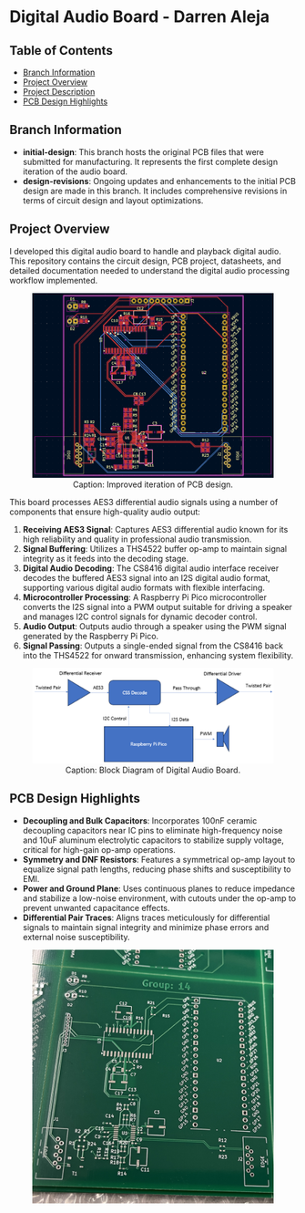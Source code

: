 # Digital Audio Board - Darren Aleja

## Table of Contents

- [Branch Information](#branch-information)
- [Project Overview](#project-overview)
- [Project Description](#project-description)
- [PCB Design Highlights](#pcb-design-highlights)


## Branch Information

- **initial-design**: This branch hosts the original PCB files that were submitted for manufacturing. It represents the first complete design iteration of the audio board.
- **design-revisions**: Ongoing updates and enhancements to the initial PCB design are made in this branch. It includes comprehensive revisions in terms of circuit design and layout optimizations.

## Project Overview

I developed this digital audio board to handle and playback digital audio. This repository contains the circuit design, PCB project, datasheets, and detailed documentation needed to understand the digital audio processing workflow implemented.

<figure style="text-align: center;">
  <img src="assets/updated_pcb.png" alt="Project Overview" width="500" />
  <figcaption>Caption: Improved iteration of PCB design.</figcaption>
</figure>

This board processes AES3 differential audio signals using a number of components that ensure high-quality audio output:
1. **Receiving AES3 Signal**: Captures AES3 differential audio known for its high reliability and quality in professional audio transmission.
2. **Signal Buffering**: Utilizes a THS4522 buffer op-amp to maintain signal integrity as it feeds into the decoding stage.
3. **Digital Audio Decoding**: The CS8416 digital audio interface receiver decodes the buffered AES3 signal into an I2S digital audio format, supporting various digital audio formats with flexible interfacing.
4. **Microcontroller Processing**: A Raspberry Pi Pico microcontroller converts the I2S signal into a PWM output suitable for driving a speaker and manages I2C control signals for dynamic decoder control.
5. **Audio Output**: Outputs audio through a speaker using the PWM signal generated by the Raspberry Pi Pico.
6. **Signal Passing**: Outputs a single-ended signal from the CS8416 back into the THS4522 for onward transmission, enhancing system flexibility.


<figure style="text-align: center;">
  <img src="assets/block_diagram.png" alt="Project Overview" width="500" />
  <figcaption>Caption: Block Diagram of Digital Audio Board.</figcaption>
</figure>


## PCB Design Highlights

- **Decoupling and Bulk Capacitors**: Incorporates 100nF ceramic decoupling capacitors near IC pins to eliminate high-frequency noise and 10uF aluminum electrolytic capacitors to stabilize supply voltage, critical for high-gain op-amp operations.
- **Symmetry and DNF Resistors**: Features a symmetrical op-amp layout to equalize signal path lengths, reducing phase shifts and susceptibility to EMI.
- **Power and Ground Plane**: Uses continuous planes to reduce impedance and stabilize a low-noise environment, with  cutouts under the op-amp to prevent unwanted capacitance effects.
- **Differential Pair Traces**: Aligns traces meticulously for differential signals to maintain signal integrity and minimize phase errors and external noise susceptibility.


<figure style="text-align: center;">
  <img src="assets/pcb.jpg" alt="Project Overview" width="500" />
</p>


